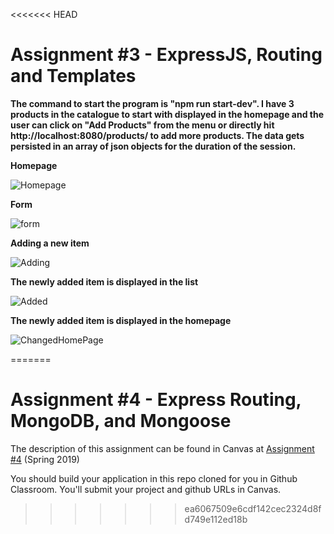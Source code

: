 <<<<<<< HEAD
# Assignment #3 - ExpressJS, Routing and Templates

**The command to start the program is "npm run start-dev". I have 3 products in the catalogue to start with displayed in the homepage and the user can click on "Add Products" from the menu or directly hit http://localhost:8080/products/ to add more products. The data gets persisted in an array of json objects for the duration of the session.**

**Homepage**

![Homepage](https://github.com/HarvardDCENode/assignment-3-tmussa1/blob/master/clothing-store/homePage.PNG)

**Form**

![form](https://github.com/HarvardDCENode/assignment-3-tmussa1/blob/master/clothing-store/form.PNG)


**Adding a new item**


![Adding](https://github.com/HarvardDCENode/assignment-3-tmussa1/blob/master/clothing-store/adding.PNG)


**The newly added item is displayed in the list**


![Added](https://github.com/HarvardDCENode/assignment-3-tmussa1/blob/master/clothing-store/added.PNG)


**The newly added item is displayed in the homepage**


![ChangedHomePage](https://github.com/HarvardDCENode/assignment-3-tmussa1/blob/master/clothing-store/homePage.PNG)



=======
# Assignment #4 - Express Routing, MongoDB, and Mongoose

The description of this assignment can be found in Canvas at [Assignment #4](https://canvas.harvard.edu/courses/54354/assignments/249113) (Spring 2019)

You should build your application in this repo cloned for you in Github Classroom. You'll submit your project and github URLs in Canvas.
>>>>>>> ea6067509e6cdf142cec2324d8fd749e112ed18b
